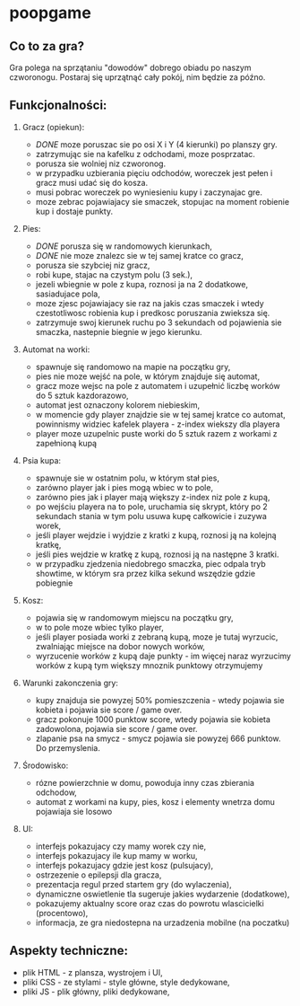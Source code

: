 # poopgame

## Co to za gra?

Gra polega na sprzątaniu "dowodów" dobrego obiadu po naszym czworonogu. Postaraj się uprzątnąć cały pokój, nim będzie za późno.

## Funkcjonalności:

1. Gracz (opiekun):

   - _DONE_ moze poruszac sie po osi X i Y (4 kierunki) po planszy gry.
   - zatrzymując sie na kafelku z odchodami, moze posprzatac.
   - porusza sie wolniej niz czworonog.
   - w przypadku uzbierania pięciu odchodów, woreczek jest pełen i gracz musi udać się do kosza.
   - musi pobrac woreczek po wyniesieniu kupy i zaczynajac gre.
   - moze zebrac pojawiajacy sie smaczek, stopujac na moment robienie kup i dostaje punkty.

2. Pies:

   - _DONE_ porusza się w randomowych kierunkach,
   - _DONE_ nie moze znalezc sie w tej samej kratce co gracz,
   - porusza sie szybciej niz gracz,
   - robi kupe, stajac na czystym polu (3 sek.),
   - jezeli wbiegnie w pole z kupa, roznosi ja na 2 dodatkowe, sasiadujace pola,
   - moze zjesc pojawiajacy sie raz na jakis czas smaczek i wtedy czestotliwosc robienia kup i predkosc poruszania zwieksza się.
   - zatrzymuje swoj kierunek ruchu po 3 sekundach od pojawienia sie smaczka, nastepnie biegnie w jego kierunku.

3. Automat na worki:

   - spawnuje się randomowo na mapie na początku gry,
   - pies nie moze wejść na pole, w którym znajduje się automat,
   - gracz moze wejsc na pole z automatem i uzupełnić liczbę worków do 5 sztuk kazdorazowo,
   - automat jest oznaczony kolorem niebieskim,
   - w momencie gdy player znajdzie sie w tej samej kratce co automat, powinnismy widziec kafelek playera - z-index wiekszy dla playera
   - player moze uzupelnic puste worki do 5 sztuk razem z workami z zapełnioną kupą

4. Psia kupa:

   - spawnuje sie w ostatnim polu, w którym stał pies,
   - zarówno player jak i pies mogą wbiec w to pole,
   - zarówno pies jak i player mają większy z-index niz pole z kupą,
   - po wejściu playera na to pole, uruchamia się skrypt, który po 2 sekundach stania w tym polu usuwa kupę całkowicie i zuzywa worek,
   - jeśli player wejdzie i wyjdzie z kratki z kupą, roznosi ją na kolejną kratkę,
   - jeśli pies wejdzie w kratkę z kupą, roznosi ją na następne 3 kratki.
   - w przypadku zjedzenia niedobrego smaczka, piec odpala tryb showtime, w którym sra przez kilka sekund wszędzie gdzie pobiegnie

5. Kosz:

   - pojawia się w randomowym miejscu na początku gry,
   - w to pole moze wbiec tylko player,
   - jeśli player posiada worki z zebraną kupą, moze je tutaj wyrzucic, zwalniając miejsce na dobor nowych worków,
   - wyrzucenie worków z kupą daje punkty - im więcej naraz wyrzucimy worków z kupą tym większy mnoznik punktowy otrzymujemy

6. Warunki zakonczenia gry:

   - kupy znajduja sie powyzej 50% pomieszczenia - wtedy pojawia sie kobieta i pojawia sie score / game over.
   - gracz pokonuje 1000 punktow score, wtedy pojawia sie kobieta zadowolona, pojawia sie score / game over.
   - zlapanie psa na smycz - smycz pojawia sie powyzej 666 punktow. Do przemyslenia.

7. Środowisko:

   - rózne powierzchnie w domu, powoduja inny czas zbierania odchodow,
   - automat z workami na kupy, pies, kosz i elementy wnetrza domu pojawiaja sie losowo

8. UI:

   - interfejs pokazujacy czy mamy worek czy nie,
   - interfejs pokazujacy ile kup mamy w worku,
   - interfejs pokazujacy gdzie jest kosz (pulsujacy),
   - ostrzezenie o epilepsji dla gracza,
   - prezentacja regul przed startem gry (do wylaczenia),
   - dynamiczne oswietlenie tla sugeruje jakies wydarzenie (dodatkowe),
   - pokazujemy aktualny score oraz czas do powrotu wlascicielki (procentowo),
   - informacja, ze gra niedostepna na urzadzenia mobilne (na poczatku)

## Aspekty techniczne:

- plik HTML - z plansza, wystrojem i UI,
- pliki CSS - ze stylami - style główne, style dedykowane,
- pliki JS - plik główny, pliki dedykowane,
